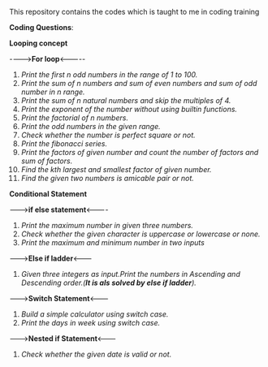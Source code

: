 This repository contains the codes which is taught to me in coding training

**Coding Questions**:

**Looping concept**

---->**For loop**<-----
1. _Print the first n odd numbers in the range of 1 to 100._
2. _Print the sum of n numbers and sum of even numbers and sum of odd number in n range._
3. _Print the sum of n natural numbers and skip the multiples of 4._
4. _Print the exponent of the number without using builtin functions._
5. _Print the factorial of n numbers._
6. _Print the odd numbers in the given range._
7. _Check whether the number is perfect square or not._
8. _Print the fibonacci series._
9. _Print the factors of given number and count the number of factors and sum of factors._
10. _Find the kth largest and smallest factor of given number._
11. _Find the given two numbers is amicable pair or not._
   
**Conditional Statement**

--->**if else statement**<----

1. _Print the maximum number in given three numbers._
2. _Check whether the given character is uppercase or lowercase or none._
3. _Print the maximum and minimum number in two inputs_
   
--->**Else if ladder**<---
   
1. _Given three integers as input.Print the numbers in Ascending and Descending order.(**It is als solved by else if ladder**)._
   
--->**Switch Statement**<---
   
1. _Build a simple calculator using switch case._
2. _Print the days in week using switch case._
   
--->**Nested if Statement**<---

1. _Check whether the given date is valid or not._
